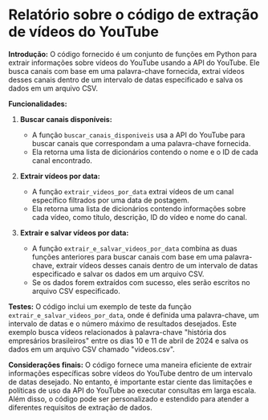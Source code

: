 # **Relatório sobre o código de extração de vídeos do YouTube**

**Introdução:**
O código fornecido é um conjunto de funções em Python para extrair informações sobre vídeos do YouTube usando a API do YouTube. Ele busca canais com base em uma palavra-chave fornecida, extrai vídeos desses canais dentro de um intervalo de datas especificado e salva os dados em um arquivo CSV.

**Funcionalidades:**

1. **Buscar canais disponíveis:**
   - A função `buscar_canais_disponiveis` usa a API do YouTube para buscar canais que correspondam a uma palavra-chave fornecida.
   - Ela retorna uma lista de dicionários contendo o nome e o ID de cada canal encontrado.

2. **Extrair vídeos por data:**
   - A função `extrair_videos_por_data` extrai vídeos de um canal específico filtrados por uma data de postagem.
   - Ela retorna uma lista de dicionários contendo informações sobre cada vídeo, como título, descrição, ID do vídeo e nome do canal.

3. **Extrair e salvar vídeos por data:**
   - A função `extrair_e_salvar_videos_por_data` combina as duas funções anteriores para buscar canais com base em uma palavra-chave, extrair vídeos desses canais dentro de um intervalo de datas especificado e salvar os dados em um arquivo CSV.
   - Se os dados forem extraídos com sucesso, eles serão escritos no arquivo CSV especificado.

**Testes:**
O código inclui um exemplo de teste da função `extrair_e_salvar_videos_por_data`, onde é definida uma palavra-chave, um intervalo de datas e o número máximo de resultados desejados. Este exemplo busca vídeos relacionados à palavra-chave "história dos empresários brasileiros" entre os dias 10 e 11 de abril de 2024 e salva os dados em um arquivo CSV chamado "videos.csv".

**Considerações finais:**
O código fornece uma maneira eficiente de extrair informações específicas sobre vídeos do YouTube dentro de um intervalo de datas desejado. No entanto, é importante estar ciente das limitações e políticas de uso da API do YouTube ao executar consultas em larga escala. Além disso, o código pode ser personalizado e estendido para atender a diferentes requisitos de extração de dados.
